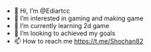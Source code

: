 - 👋 Hi, I’m @Ediartcc
- 👀 I’m interested in gaming and making game
- 🌱 I’m currently learning 2d game
- 💞️ I’m looking to achieved my goals
- 📫 How to reach me https://t.me/Shochan82

<!---
Ediartcc/Ediartcc is a ✨ special ✨ repository because its `README.md` (this file) appears on your GitHub profile.
You can click the Preview link to take a look at your changes.
--->
